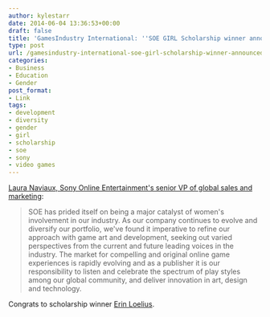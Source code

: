 ```yaml
---
author: kylestarr
date: 2014-06-04 13:36:53+00:00
draft: false
title: 'GamesIndustry International: ''SOE GIRL Scholarship winner announced'''
type: post
url: /gamesindustry-international-soe-girl-scholarship-winner-announced/
categories:
- Business
- Education
- Gender
post_format:
- Link
tags:
- development
- diversity
- gender
- girl
- scholarship
- soe
- sony
- video games
---
```


[Laura Naviaux, Sony Online Entertainment's senior VP of global sales and marketing](http://www.gamesindustry.biz/articles/2014-06-03-soe-girl-scholarship-winner-announced):


<blockquote>SOE has prided itself on being a major catalyst of women's involvement in our industry. As our company continues to evolve and diversify our portfolio, we've found it imperative to refine our approach with game art and development, seeking out varied perspectives from the current and future leading voices in the industry. The market for compelling and original online game experiences is rapidly evolving and as a publisher it is our responsibility to listen and celebrate the spectrum of play styles among our global community, and deliver innovation in art, design and technology.</blockquote>


Congrats to scholarship winner [Erin Loelius](http://cannedsweetpeas.blogspot.com/p/blog-page.html?m=1).
